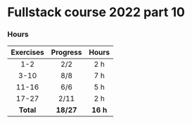 # Fullstack course 2022 part 10

### Hours

| Exercises | Progress  |  Hours   |
| :-------: | :-------: | :------: |
|    1-2    |    2/2    |   2 h    |
|   3-10    |    8/8    |   7 h    |
|   11-16   |    6/6    |   5 h    |
|   17-27   |   2/11    |   2 h    |
| **Total** | **18/27** | **16 h** |
